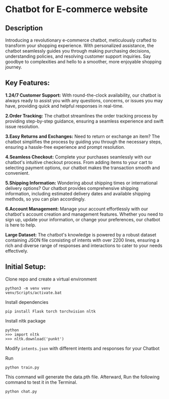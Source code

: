 # Chatbot for E-commerce website

## Description

Introducing a revolutionary e-commerce chatbot, meticulously crafted to transform your shopping experience. With personalized assistance, the chatbot seamlessly guides you through making purchasing decisions, understanding policies, and resolving customer support inquiries. Say goodbye to complexities and hello to a smoother, more enjoyable shopping journey.

## Key Features:

**1.24/7 Customer Support:** With round-the-clock availability, our chatbot is always ready to assist you with any questions, concerns, or issues you may have, providing quick and helpful responses in real-time.

**2.Order Tracking:** The chatbot streamlines the order tracking process by providing step-by-step guidance, ensuring a seamless experience and swift issue resolution.

**3.Easy Returns and Exchanges:** Need to return or exchange an item? The chatbot simplifies the process by guiding you through the necessary steps, ensuring a hassle-free experience and prompt resolution.

**4.Seamless Checkout:** Complete your purchases seamlessly with our chatbot's intuitive checkout process. From adding items to your cart to selecting payment options, our chatbot makes the transaction smooth and convenient.

**5.Shipping Information:** Wondering about shipping times or international delivery options? Our chatbot provides comprehensive shipping information, including estimated delivery dates and available shipping methods, so you can plan accordingly.

**6.Account Management:** Manage your account effortlessly with our chatbot's account creation and management features. Whether you need to sign up, update your information, or change your preferences, our chatbot is here to help.

**Large Dataset:** The chatbot's knowledge is powered by a robust dataset containing JSON file consisting of intents with over 2200 lines, ensuring a rich and diverse range of responses and interactions to cater to your needs effectively.

## Initial Setup:

Clone repo and create a virtual environment
```
python3 -m venv venv
venv/Scripts/activate.bat
```
Install dependencies
```
pip install Flask torch torchvision nltk
```
Install nltk package
```
python
>>> import nltk
>>> nltk.download('punkt')
```
Modify `intents.json` with different intents and responses for your Chatbot

Run
```
python train.py
```
This command will generate the data.pth file. 
Afterward, Run the following command to test it in the Terminal.
```
python chat.py
```

